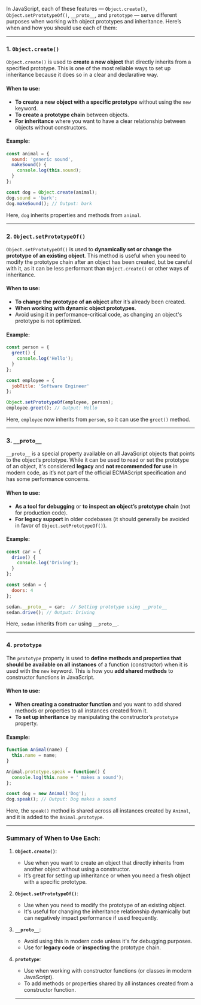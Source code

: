 In JavaScript, each of these features — `Object.create()`, `Object.setPrototypeOf()`, `__proto__`, and `prototype` — serve different purposes when working with object prototypes and inheritance. Here’s when and how you should use each of them:

---

### 1. **`Object.create()`**
`Object.create()` is used to **create a new object** that directly inherits from a specified prototype. This is one of the most reliable ways to set up inheritance because it does so in a clear and declarative way.

#### When to use:
- **To create a new object with a specific prototype** without using the `new` keyword.
- **To create a prototype chain** between objects.
- **For inheritance** where you want to have a clear relationship between objects without constructors.

#### Example:
```javascript
const animal = {
  sound: 'generic sound',
  makeSound() {
    console.log(this.sound);
  }
};

const dog = Object.create(animal);
dog.sound = 'bark';
dog.makeSound(); // Output: bark
```
Here, `dog` inherits properties and methods from `animal`.

---

### 2. **`Object.setPrototypeOf()`**
`Object.setPrototypeOf()` is used to **dynamically set or change the prototype of an existing object**. This method is useful when you need to modify the prototype chain after an object has been created, but be careful with it, as it can be less performant than `Object.create()` or other ways of inheritance.

#### When to use:
- **To change the prototype of an object** after it’s already been created.
- **When working with dynamic object prototypes**.
- Avoid using it in performance-critical code, as changing an object's prototype is not optimized.

#### Example:
```javascript
const person = {
  greet() {
    console.log('Hello');
  }
};

const employee = {
  jobTitle: 'Software Engineer'
};

Object.setPrototypeOf(employee, person);
employee.greet(); // Output: Hello
```
Here, `employee` now inherits from `person`, so it can use the `greet()` method.

---

### 3. **`__proto__`**
`__proto__` is a special property available on all JavaScript objects that points to the object’s prototype. While it can be used to read or set the prototype of an object, it's considered **legacy** and **not recommended for use** in modern code, as it’s not part of the official ECMAScript specification and has some performance concerns.

#### When to use:
- **As a tool for debugging** or **to inspect an object’s prototype chain** (not for production code).
- **For legacy support** in older codebases (it should generally be avoided in favor of `Object.setPrototypeOf()`).

#### Example:
```javascript
const car = {
  drive() {
    console.log('Driving');
  }
};

const sedan = {
  doors: 4
};

sedan.__proto__ = car;  // Setting prototype using __proto__
sedan.drive(); // Output: Driving
```
Here, `sedan` inherits from `car` using `__proto__`.

---

### 4. **`prototype`**
The `prototype` property is used to **define methods and properties that should be available on all instances** of a function (constructor) when it is used with the `new` keyword. This is how you **add shared methods** to constructor functions in JavaScript.

#### When to use:
- **When creating a constructor function** and you want to add shared methods or properties to all instances created from it.
- **To set up inheritance** by manipulating the constructor’s `prototype` property.

#### Example:
```javascript
function Animal(name) {
  this.name = name;
}

Animal.prototype.speak = function() {
  console.log(this.name + ' makes a sound');
};

const dog = new Animal('Dog');
dog.speak(); // Output: Dog makes a sound
```
Here, the `speak()` method is shared across all instances created by `Animal`, and it is added to the `Animal.prototype`.

---

### Summary of When to Use Each:
1. **`Object.create()`**:
   - Use when you want to create an object that directly inherits from another object without using a constructor.
   - It’s great for setting up inheritance or when you need a fresh object with a specific prototype.

2. **`Object.setPrototypeOf()`**:
   - Use when you need to modify the prototype of an existing object.
   - It's useful for changing the inheritance relationship dynamically but can negatively impact performance if used frequently.

3. **`__proto__`**:
   - Avoid using this in modern code unless it's for debugging purposes.
   - Use for **legacy code** or **inspecting** the prototype chain.

4. **`prototype`**:
   - Use when working with constructor functions (or classes in modern JavaScript).
   - To add methods or properties shared by all instances created from a constructor function.








   ---